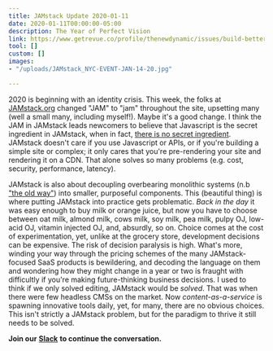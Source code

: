 ```yaml
---
title: JAMstack Update 2020-01-11
date: 2020-01-11T00:00:00-05:00
description: The Year of Perfect Vision
link: https://www.getrevue.co/profile/thenewdynamic/issues/build-better-faster-websites-the-new-dynamic-newsletter-1-11-2020-the-year-of-perfect-vision-219993
tool: []
custom: []
images:
- "/uploads/JAMstack_NYC-EVENT-JAN-14-20.jpg"

---
```

2020 is beginning with an identity crisis. This week, the folks at [JAMstack.org](https://jamstack.org/) changed "JAM" to "jam" throughout the site, upsetting many (well a small many, including myself!). Maybe it's a good change. I think the JAM in JAMstack leads newcomers to believe that Javascript is the secret ingredient in JAMstack, when in fact, [there is no secret ingredient](https://youtu.be/8ucCF2_3TsE). JAMstack doesn't care if you use Javascript or APIs, or if you're building a simple site or complex; it only cares that you're pre-rendering your site and rendering it on a CDN. That alone solves so many problems (e.g. cost, security, performance, latency).

JAMstack is also about decoupling overbearing monolithic systems (n.b ["the old way"](https://medium.com/devseed/how-we-build-cms-free-websites-d7e19d94a0ff#8c4d)) into smaller, purposeful components. This (beautiful thing) is where putting JAMstack into practice gets problematic. _Back in the day_ it was easy enough to buy milk or orange juice, but now you have to choose between oat milk, almond milk, cows milk, soy milk, pea milk, pulpy OJ, low-acid OJ, vitamin injected OJ, and, absurdly, so on. Choice comes at the cost of experimentation, yet, unlike at the grocery store, development decisions can be expensive. The risk of decision paralysis is high. What's more, winding your way through the pricing schemes of the many JAMstack-focused SaaS products is bewildering, and decoding the language on them and wondering how they might change in a year or two is fraught with difficultly if you're making future-thinking business decisions. I used to think if we only solved editing, JAMstack would be _solved_. That was when there were few headless CMSs on the market. Now _content-as-a-service_ is spawning innovative tools daily, yet, for many, there are no obvious choices. This isn't strictly a JAMstack problem, but for the paradigm to thrive it still needs to be solved.

**Join our** [**Slack**](https://slack.tnd.dev/) **to continue the conversation.**